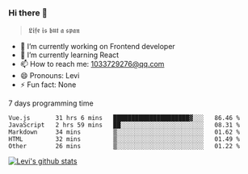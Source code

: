 ### Hi there 👋

> 𝕷𝖎𝖋𝖊 𝖎𝖘 𝖇𝖚𝖙 𝖆 𝖘𝖕𝖆𝖓

- 🔭 I’m currently working on Frontend developer
- 🌱 I’m currently learning React
- 📫 How to reach me: 1033729276@qq.com
- 😄 Pronouns: Levi
- ⚡ Fun fact: None


7 days programming time



<!--START_SECTION:waka-->
```text
Vue.js       31 hrs 6 mins   █████████████████████▓░░░   86.46 % 
JavaScript   2 hrs 59 mins   ██░░░░░░░░░░░░░░░░░░░░░░░   08.31 % 
Markdown     34 mins         ▒░░░░░░░░░░░░░░░░░░░░░░░░   01.62 % 
HTML         32 mins         ▒░░░░░░░░░░░░░░░░░░░░░░░░   01.49 % 
Other        26 mins         ▒░░░░░░░░░░░░░░░░░░░░░░░░   01.22 % 
```
<!--END_SECTION:waka-->


[![Levi's github stats](https://github-readme-stats.vercel.app/api?username=chaossssss)](https://github.com/anuraghazra/github-readme-stats)
